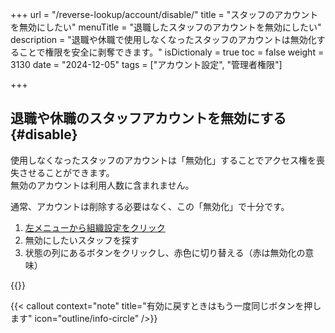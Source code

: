 +++
url = "/reverse-lookup/account/disable/"
title = "スタッフのアカウントを無効にしたい"
menuTitle = "退職したスタッフのアカウントを無効にしたい"
description = "退職や休職で使用しなくなったスタッフのアカウントは無効化することで権限を安全に剥奪できます。"
isDictionaly = true
toc = false
weight = 3130
date = "2024-12-05"
tags = ["アカウント設定", "管理者権限"]

+++

## 退職や休職のスタッフアカウントを無効にする{#disable}

使用しなくなったスタッフのアカウントは「無効化」することでアクセス権を喪失させることができます。  
無効のアカウントは利用人数に含まれません。

通常、アカウントは削除する必要はなく、この「無効化」で十分です。

1. [左メニューから組織設定をクリック](/docs/setup/staff-global/rank/#rootSettingBtn)
2. 無効にしたいスタッフを探す
3. 状態の列にあるボタンをクリックし、赤色に切り替える（赤は無効化の意味）

{{<iTablet filename="img/disable" msg="無効化することで人数にもカウントされず、アクセスも一切できないので安心です" alice="shield">}}

{{< callout context="note" title="有効に戻すときはもう一度同じボタンを押します" icon="outline/info-circle" />}}
